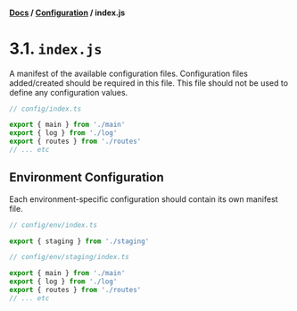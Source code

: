 #### [Docs](../../) / [Configuration](./) / index.js

# 3.1. `index.js`

A manifest of the available configuration files. Configuration files added/created should be required in this file. This file should not be used to define any configuration values.

```js
// config/index.ts

export { main } from './main'
export { log } from './log'
export { routes } from './routes'
// ... etc
```

## Environment Configuration

Each environment-specific configuration should contain its own manifest file.

```js
// config/env/index.ts

export { staging } from './staging'
```

```js
// config/env/staging/index.ts

export { main } from './main'
export { log } from './log'
export { routes } from './routes'
// ... etc
```

